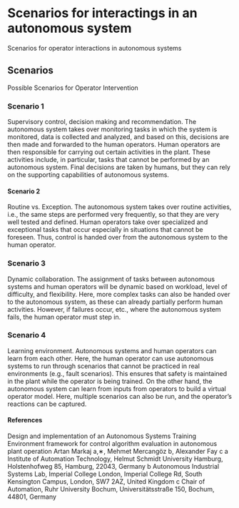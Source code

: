 # Scenarios for interactings in an autonomous system

Scenarios for operator interactions in autonomous systems

## Scenarios

Possible Scenarios for Operator Intervention

### Scenario 1

Supervisory control, decision making and recommendation.
The autonomous system takes over monitoring tasks in which the
system is monitored, data is collected and analyzed, and based on
this, decisions are then made and forwarded to the human operators.
Human operators are then responsible for carrying out certain activities
in the plant. These activities include, in particular, tasks that cannot
be performed by an autonomous system. Final decisions are taken by
humans, but they can rely on the supporting capabilities of autonomous
systems.

#### Scenario 2

Routine vs. Exception. The autonomous system takes over
routine activities, i.e., the same steps are performed very frequently, so
that they are very well tested and defined. Human operators take over
specialized and exceptional tasks that occur especially in situations that
cannot be foreseen. Thus, control is handed over from the autonomous
system to the human operator.

### Scenario 3

Dynamic collaboration. The assignment of tasks between
autonomous systems and human operators will be dynamic based on
workload, level of difficulty, and flexibility. Here, more complex tasks
can also be handed over to the autonomous system, as these can already
partially perform human activities. However, if failures occur, etc.,
where the autonomous system fails, the human operator must step in.

### Scenario 4

Learning environment. Autonomous systems and human
operators can learn from each other. Here, the human operator can use
autonomous systems to run through scenarios that cannot be practiced
in real environments (e.g., fault scenarios). This ensures that safety
is maintained in the plant while the operator is being trained. On
the other hand, the autonomous system can learn from inputs from
operators to build a virtual operator model. Here, multiple scenarios
can also be run, and the operator’s reactions can be captured.

#### References

Design and implementation of an Autonomous Systems Training
Environment framework for control algorithm evaluation in autonomous
plant operation
Artan Markaj a,∗, Mehmet Mercangöz b, Alexander Fay c
a Institute of Automation Technology, Helmut Schmidt University Hamburg, Holstenhofweg 85, Hamburg, 22043, Germany
b Autonomous Industrial Systems Lab, Imperial College London, Imperial College Rd, South Kensington Campus, London, SW7 2AZ, United Kingdom
c Chair of Automation, Ruhr University Bochum, Universitätsstraße 150, Bochum, 44801, Germany

